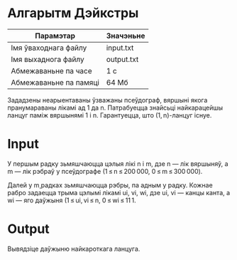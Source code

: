 # Алгарытм Дэйкстры

|        Парамэтар        |   Значэньне   |
|  --------------------   | ------------- |
|  Імя ўваходнага файлу   |   input.txt   |
|   Імя выхаднога файлу   |   output.txt  |
|   Абмежаваньне па часе  |      1 с      |
|  Абмежаваньне па памяці |   64 Мб       |

Зададзены неарыентаваны ўзважаны псеўдограф, вяршыні якога пранумараваны лікамі ад 1 да n. Патрабуецца знайсьці найкарацейшы ланцуг паміж вяршынямі 1 і n. Гарантуецца, што (1, n)-ланцуг існуе.

# Іnput
У першым радку зьмяшчаюцца цэлыя лікі n і m, дзе n — лік вяршыняў, а m — лік рэбраў у псеўдографе (1 ≤ n ≤ 200 000, 0 ≤ m ≤ 300 000).

Далей у m¸радках зьмяшчаюцца рэбры, па адным у радку. Кожнае рабро задаецца трыма цэлымі лікамі uі, vі, wі, дзе uі, vі — канцы канта, а wі — яго даўжыня (1 ≤ uі, vі ≤ n, 0 ≤ wі ≤ 11 1.

# Output
Вывядзіце даўжыню найкароткага ланцуга.
